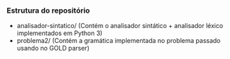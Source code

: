### Estrutura do repositório
- analisador-sintatico/ (Contém o analisador sintático + analisador léxico implementados em Python 3)
- problema2/ (Contém a gramática implementada no problema passado usando no GOLD parser)
